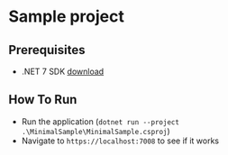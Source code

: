 # Sample project

## Prerequisites

- .NET 7 SDK [download](https://dotnet.microsoft.com/en-us/download/dotnet/7.0)

## How To Run

- Run the application (`dotnet run --project .\MinimalSample\MinimalSample.csproj`)
- Navigate to `https://localhost:7008` to see if it works
